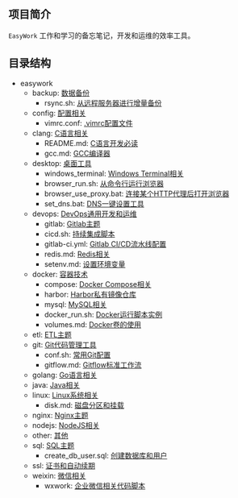 ## 项目简介

`EasyWork` 工作和学习的备忘笔记，开发和运维的效率工具。


## 目录结构

- easywork
  - backup: [数据备份](backup/)
    - rsync.sh: [从远程服务器进行增量备份](backup/rsync.sh)
  - config: [配置相关](config/)
    - vimrc.conf: [.vimrc配置文件](config/vimrc.conf)
  - clang: [C语言相关](clang/)
    - README.md: [C语言开发必读](clang/README.md)
    - gcc.md: [GCC编译器](clang/gcc.md)
  - desktop: [桌面工具](desktop/)
    - windows_terminal: [Windows Terminal相关](desktop/windows_terminal/)
    - browser_run.sh: [从命令行运行浏览器](desktop/browser_run.sh)
    - browser_use_proxy.bat: [连接某个HTTP代理后打开浏览器](desktop/browser_use_proxy.bat)
    - set_dns.bat: [DNS一键设置工具](desktop/set_dns.bat)
  - devops: [DevOps通用开发和运维](devops/)
    - gitlab: [Gitlab主题](devops/gitlab/)
    - cicd.sh: [持续集成脚本](devops/cicd.sh)
    - gitlab-ci.yml: [Gitlab CI/CD流水线配置](devops/gitlab-ci.yml)
    - redis.md: [Redis相关](devops/redis.md)
    - setenv.md: [设置环境变量](devops/setenv.md)
  - docker: [容器技术](docker/)
    - compose: [Docker Compose相关](docker/compose/)
    - harbor: [Harbor私有镜像仓库](docker/harbor/)
    - mysql: [MySQL相关](docker/mysql/)
    - docker_run.sh: [Docker运行脚本实例](docker/docker_run.sh)
    - volumes.md: [Docker卷的使用](docker/volumes.md)
  - etl: [ETL主题](etl/)
  - git: [Git代码管理工具](git/)
    - conf.sh: [常用Git配置](git/conf.sh)
    - gitflow.md: [Gitflow标准工作流](git/gitflow.md)
  - golang: [Go语言相关](golang/)
  - java: [Java相关](java/)
  - linux: [Linux系统相关](linux/)
    - disk.md: [磁盘分区和挂载](linux/disk.md)
  - nginx: [Nginx主题](nginx/)  
  - nodejs: [NodeJS相关](nodejs/)
  - other: [其他](other/)
  - sql: [SQL主题](sql/)
    - create_db_user.sql: [创建数据库和用户](sql/create_db_user.sql)
  - ssl: [证书和自动续期](ssl/)
  - weixin: [微信相关](weixin/)
    - wxwork: [企业微信相关代码脚本](weixin/wxwork.sh)

